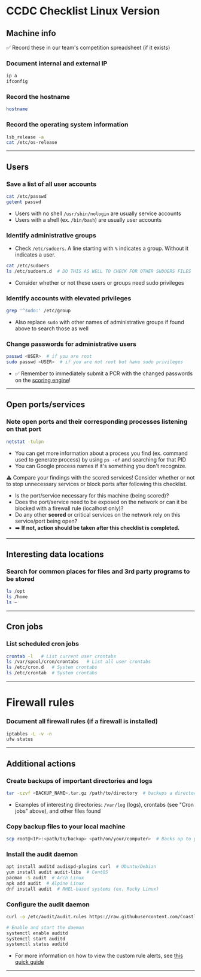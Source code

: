 # CCDC Checklist Linux Version

## Machine info
✅ Record these in our team's competition spreadsheet (if it exists)
### Document internal and external IP
```bash
ip a
ifconfig
```

### Record the hostname
```bash
hostname
```

### Record the operating system information
```bash
lsb_release -a
cat /etc/os-release
```

---

## Users
### Save a list of all user accounts
```bash
cat /etc/passwd
getent passwd
```
- Users with no shell `/usr/sbin/nologin` are usually service accounts
- Users with a shell (ex. `/bin/bash`) are usually user accounts

### Identify administrative groups
- Check `/etc/sudoers`. A line starting with `%` indicates a group. Without it indicates a user.
```bash
cat /etc/sudoers
ls /etc/sudoers.d  # DO THIS AS WELL TO CHECK FOR OTHER SUDOERS FILES
```
- Consider whether or not these users or groups need sudo privileges

### Identify accounts with elevated privileges
```bash
grep '^sudo:' /etc/group
```
- Also replace `sudo` with other names of administrative groups if found above to search those as well

### Change passwords for administrative users
```bash
passwd <USER>  # if you are root
sudo passwd <USER>  # if you are not root but have sudo privileges
```
- ✅ Remember to immediately submit a PCR with the changed passwords on the [scoring engine](https://scoring.wrccdc.org/pcr)!

---

## Open ports/services
### Note open ports and their corresponding processes listening on that port
```bash
netstat -tulpn
```
- You can get more information about a process you find (ex. command used to generate process) by using `ps -ef` and searching for that PID
- You can Google process names if it's something you don't recognize.

⚠️ Compare your findings with the scored services! Consider whether or not to stop unnecessary services or block ports after following this checklist.
- Is the port/service necessary for this machine (being scored)?
- Does the port/service need to be exposed on the network or can it be blocked with a firewall rule (localhost only)?
- Do any other **scored** or critical services on the network rely on this service/port being open?
- ➡️ **If not, action should be taken after this checklist is completed.**

---

## Interesting data locations
### Search for common places for files and 3rd party programs to be stored
```bash
ls /opt
ls /home
ls ~
```

---

## Cron jobs
### List scheduled cron jobs
```bash
crontab -l   # List current user crontabs
ls /var/spool/cron/crontabs   # List all user crontabs
ls /etc/cron.d   # System crontabs
ls /etc/crontab  # System crontabs
```

---

# Firewall rules
### Document all firewall rules (if a firewall is installed)
```bash
iptables -L -v -n
ufw status
```

---

## Additional actions
### Create backups of important directories and logs
```bash
tar -czvf <BACKUP_NAME>.tar.gz /path/to/directory  # backups a directory
```
- Examples of interesting directories: `/var/log` (logs), crontabs (see "Cron jobs" above), and other files found

### Copy backup files to your local machine
```bash
scp root@<IP>:<path/to/backup> <path/on/your/computer>  # Backs up to your computer. Run on your computer!
```

### Install the audit daemon
```bash
apt install auditd audispd-plugins curl  # Ubuntu/Debian
yum install audit audit-libs  # CentOS
pacman -S audit  # Arch Linux
apk add audit  # Alpine Linux
dnf install audit  # RHEL-based systems (ex. Rocky Linux)
```
### Configure the audit daemon

```bash
curl -o /etc/audit/audit.rules https://raw.githubusercontent.com/Coastline-XploitClub/CCDC/refs/heads/main/CCDC_2024/linux/Useful%20configurations/audit.rules

# Enable and start the daemon
systemctl enable auditd
systemctl start auditd
systemctl status auditd
```
- For more information on how to view the custom rule alerts, see [this quick guide](https://github.com/Coastline-XploitClub/CCDC/blob/main/CCDC_2024/linux/README.md#reading-auditd-logs)

---
